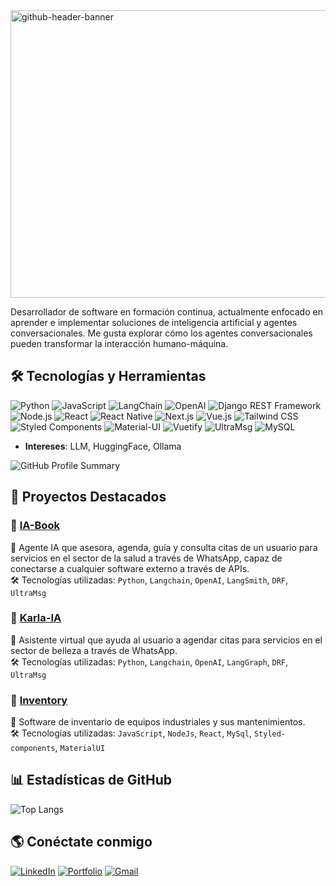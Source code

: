 <img width="1700" height="460" alt="github-header-banner" src="https://github.com/user-attachments/assets/e60f4436-3212-4745-9727-958cf6c90c51" />

Desarrollador de software en formación continua, actualmente enfocado en aprender e implementar soluciones de inteligencia artificial y agentes conversacionales. Me gusta explorar cómo los agentes conversacionales pueden transformar la interacción humano-máquina.

## 🛠️ Tecnologías y Herramientas 

![Python](https://img.shields.io/badge/Python-3776AB?style=for-the-badge&logo=python&logoColor=white)
![JavaScript](https://img.shields.io/badge/JavaScript-F7DF1E?style=for-the-badge&logo=javascript&logoColor=black)
![LangChain](https://img.shields.io/badge/LangChain-%234B8BBE.svg?style=for-the-badge&logo=python&logoColor=white)
![OpenAI](https://img.shields.io/badge/OpenAI-412991?style=for-the-badge&logo=openai&logoColor=white)
![Django REST Framework](https://img.shields.io/badge/DRF-092E20?style=for-the-badge&logo=django&logoColor=red)
![Node.js](https://img.shields.io/badge/Node.js-339933?style=for-the-badge&logo=nodedotjs&logoColor=white)
![React](https://img.shields.io/badge/React-61DAFB?style=for-the-badge&logo=react&logoColor=white)
![React Native](https://img.shields.io/badge/React_Native-20232A?style=for-the-badge&logo=react&logoColor=61DAFB)
![Next.js](https://img.shields.io/badge/Next.js-000000?style=for-the-badge&logo=nextdotjs&logoColor=white)
![Vue.js](https://img.shields.io/badge/Vue.js-4FC08D?style=for-the-badge&logo=vuedotjs&logoColor=white)
![Tailwind CSS](https://img.shields.io/badge/Tailwind_CSS-38B2AC?style=for-the-badge&logo=tailwind-css&logoColor=white)
![Styled Components](https://img.shields.io/badge/Styled--Components-DB7093?style=for-the-badge&logo=styled-components&logoColor=white)
![Material-UI](https://img.shields.io/badge/Material--UI-007FFF?style=for-the-badge&logo=mui&logoColor=white)
![Vuetify](https://img.shields.io/badge/Vuetify-1867C0?style=for-the-badge&logo=vuetify&logoColor=white)
![UltraMsg](https://img.shields.io/badge/UltraMsg-339933?style=for-the-badge&logo=whatsapp&logoColor=white)
![MySQL](https://img.shields.io/badge/MySQL-005C84?style=for-the-badge&logo=mysql&logoColor=white)


- **Intereses**: LLM, HuggingFace, Ollama

![GitHub Profile Summary](https://github-profile-summary-cards.vercel.app/api/cards/profile-details?username=frand-lebaza&theme=radical) 

## 📂 Proyectos Destacados

### 🔹 [IA-Book](https://github.com/frand-lebaza/ia-book)
📌 Agente IA que asesora, agenda, guía y consulta citas de un usuario para servicios en el sector de la salud a través de WhatsApp, capaz de conectarse a cualquier software externo a través de APIs.  
🛠️ Tecnologías utilizadas: `Python`, `Langchain`, `OpenAI`, `LangSmith`, `DRF`, `UltraMsg`

### 🔹 [Karla-IA](https://github.com/frand-lebaza/agente-langchain)
📌 Asistente virtual que ayuda al usuario a agendar citas para servicios en el sector de belleza a través de WhatsApp.  
🛠️ Tecnologías utilizadas: `Python`, `Langchain`, `OpenAI`, `LangGraph`, `DRF`, `UltraMsg`

### 🔹 [Inventory](https://github.com/frand-lebaza/inventorySMFL)
📌 Software de inventario de equipos industriales y sus mantenimientos.  
🛠️ Tecnologías utilizadas: `JavaScript`, `NodeJs`, `React`, `MySql`, `Styled-components`, `MaterialUI`   

## 📊 Estadísticas de GitHub
 
![Top Langs](https://github-readme-stats.vercel.app/api/top-langs/?username=frand-lebaza&layout=compact&theme=radical)

## 🌎 Conéctate conmigo
[![LinkedIn](https://img.shields.io/badge/-LinkedIn-0077B5?style=flat&logo=Linkedin&logoColor=white)](https://linkedin.com/in/frand-lebaza)
[![Portfolio](https://img.shields.io/badge/Portfolio-%23000000.svg?style=flat&logo=firefox&logoColor=white)](https://frandlebaza.com)
[![Gmail](https://img.shields.io/badge/Email-D14836?style=flat&logo=gmail&logoColor=white)](mailto:frandlebaza@gmail.com)
